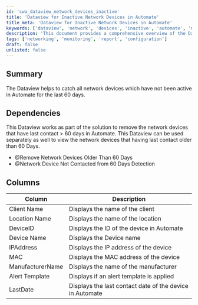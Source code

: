 ```yaml
---
id: 'cwa_dataview_network_devices_inactive'
title: 'Dataview for Inactive Network Devices in Automate'
title_meta: 'Dataview for Inactive Network Devices in Automate'
keywords: ['dataview', 'network', 'devices', 'inactive', 'automate', 'monitoring']
description: 'This document provides a comprehensive overview of the Dataview designed to identify network devices that have not been active in ConnectWise Automate for the past 60 days. It outlines dependencies, columns included in the Dataview, and how it can be utilized for monitoring and management of network devices.'
tags: ['networking', 'monitoring', 'report', 'configuration']
draft: false
unlisted: false
---
```

## Summary

The Dataview helps to catch all network devices which have not been active in Automate for the last 60 days.

## Dependencies

This Dataview works as part of the solution to remove the network devices that have last contact > 60 days in Automate. This Dataview can be used separately as well to view the network devices that having last contact older than 60 Days.

- @Remove Network Devices Older Than 60 Days
- @Network Device Not Contacted from 60 Days Detection

## Columns

| Column             | Description                                         |
|--------------------|-----------------------------------------------------|
| Client Name        | Displays the name of the client                     |
| Location Name      | Displays the name of the location                   |
| DeviceID           | Displays the ID of the device in Automate           |
| Device Name        | Displays the Device name                             |
| IPAddress          | Displays the IP address of the device               |
| MAC                | Displays the MAC address of the device              |
| ManufacturerName   | Displays the name of the manufacturer                |
| Alert Template      | Displays if an alert template is applied            |
| LastDate           | Displays the last contact date of the device in Automate |


